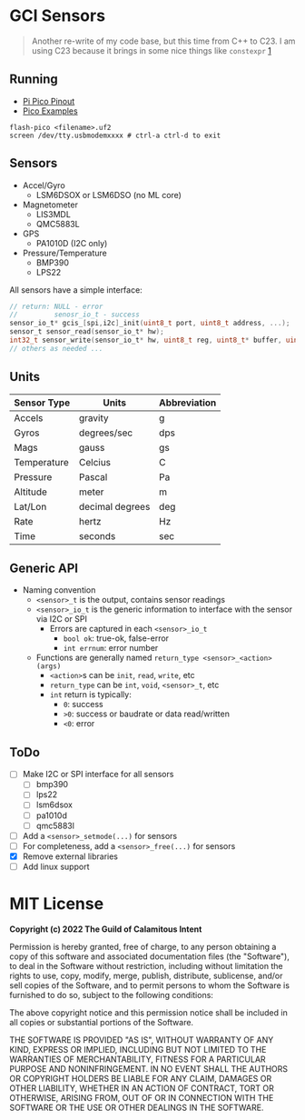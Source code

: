 # GCI Sensors

> Another re-write of my code base, but this time from
> C++ to C23. I am using C23 because it brings in some
> nice things like `constexpr` [1]

[1]: https://en.cppreference.com/w/c/language/constexpr.html

## Running

- [Pi Pico Pinout](https://pico.pinout.xyz/)
- [Pico Examples](https://github.com/raspberrypi/pico-examples)

```
flash-pico <filename>.uf2
screen /dev/tty.usbmodemxxxx # ctrl-a ctrl-d to exit
```

## Sensors

- Accel/Gyro
  - LSM6DSOX or LSM6DSO (no ML core)
- Magnetometer
  - LIS3MDL
  - QMC5883L
- GPS
  - PA1010D (I2C only)
- Pressure/Temperature
  - BMP390
  - LPS22

All sensors have a simple interface:

```c
// return: NULL - error
//         senosr_io_t - success
sensor_io_t* gcis_[spi,i2c]_init(uint8_t port, uint8_t address, ...);
sensor_t sensor_read(sensor_io_t* hw);
int32_t sensor_write(sensor_io_t* hw, uint8_t reg, uint8_t* buffer, uint8_t length);
// others as needed ...
```

## Units

| Sensor Type | Units           | Abbreviation
|-------------|-----------------|--------------|
| Accels      | gravity         | g
| Gyros       | degrees/sec     | dps
| Mags        | gauss           | gs
| Temperature | Celcius         | C
| Pressure    | Pascal          | Pa
| Altitude    | meter           | m
| Lat/Lon     | decimal degrees | deg
| Rate        | hertz           | Hz
| Time        | seconds         | sec

## Generic API

- Naming convention
  - `<sensor>_t` is the output, contains sensor readings
  - `<sensor>_io_t` is the generic information to interface
    with the sensor via I2C or SPI
    - Errors are captured in each `<sensor>_io_t`
      - `bool ok`: true-ok, false-error
      - `int errnum`: error number
  - Functions are generally named `return_type <sensor>_<action>(args)`
    - `<action>`s can be `init`, `read`, `write`, etc
    - `return_type` can be `int`, `void`, `<sensor>_t`, etc
    - `int` return is typically:
      - `0`: success
      - `>0`: success or baudrate or data read/written
      - `<0`: error

## ToDo

- [ ] Make I2C or SPI interface for all sensors
  - [ ] bmp390
  - [ ] lps22
  - [ ] lsm6dsox
  - [ ] pa1010d
  - [ ] qmc5883l
- [ ] Add a `<sensor>_setmode(...)` for sensors
- [ ] For completeness, add a `<sensor>_free(...)` for sensors
- [x] Remove external libraries
- [ ] Add linux support

# MIT License

**Copyright (c) 2022 The Guild of Calamitous Intent**

Permission is hereby granted, free of charge, to any person obtaining a copy
of this software and associated documentation files (the "Software"), to deal
in the Software without restriction, including without limitation the rights
to use, copy, modify, merge, publish, distribute, sublicense, and/or sell
copies of the Software, and to permit persons to whom the Software is
furnished to do so, subject to the following conditions:

The above copyright notice and this permission notice shall be included in all
copies or substantial portions of the Software.

THE SOFTWARE IS PROVIDED "AS IS", WITHOUT WARRANTY OF ANY KIND, EXPRESS OR
IMPLIED, INCLUDING BUT NOT LIMITED TO THE WARRANTIES OF MERCHANTABILITY,
FITNESS FOR A PARTICULAR PURPOSE AND NONINFRINGEMENT. IN NO EVENT SHALL THE
AUTHORS OR COPYRIGHT HOLDERS BE LIABLE FOR ANY CLAIM, DAMAGES OR OTHER
LIABILITY, WHETHER IN AN ACTION OF CONTRACT, TORT OR OTHERWISE, ARISING FROM,
OUT OF OR IN CONNECTION WITH THE SOFTWARE OR THE USE OR OTHER DEALINGS IN THE
SOFTWARE.